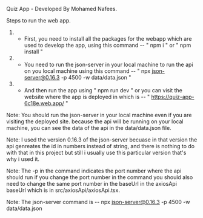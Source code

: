 Quiz App - Developed By Mohamed Nafees.

Steps to run the web app.

1. - First, you need to install all the packages for the webapp which are used to develop the app,  using this command -- " npm i " or " npm install "

2. - You need to run the json-server in your local machine to run the api on you local machine using this command -- " npx json-server@0.16.3 -p 4500 -w data/data.json "

3. - And then run the app using " npm run dev " or you can visit the website where the app is deployed in which is -- " https://quiz-app-6c18e.web.app/ "

Note: You should run the json-server in your local machine even if you are visiting the deployed site. because the api will be running on your local machine, you can see the data of the api in the data/data.json file.

Note: I used the version 0.16.3 of the json-server becuase in that version the api genreates the id in numbers instead of string, and there is nothing to do with that in this project but still i usually use this particular version that's why i used it.

Note: The -p in the command indicates the port number where the api should run if you change the port number in the command you should also need to change the same port number in the baseUrl in the axiosApi baseUrl which is in src/axiosApi/axiosApi.tsx.

Note: The json-server command is -- npx json-server@0.16.3 -p 4500 -w data/data.json

